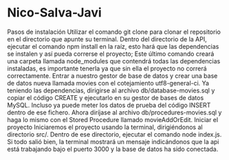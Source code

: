 # Nico-Salva-Javi

Pasos de instalación
Utilizar el comando git clone para clonar el repositorio en el directorio que apunte su terminal.
Dentro del directorio de la API, ejecutar el comando npm install en la raíz, esto hará que las dependencias se instalen y así pueda correrse el proyecto; 
Este último comando creará una carpeta llamada node_modules que contendrá todas las dependencias instaladas, es importante tenerla ya que sin ella el proyecto no correrá correctamente.
Entrar a nuestro gestor de base de datos y crear una base de datos nueva llamada movies con el cotejamiento utf8-general-ci.
Ya teniendo las dependencias, dirigirse al archivo db/database-movies.sql y copiar el código CREATE y ejecutarlo en su gestor de bases de datos MySQL. Incluso ya puede meter los datos de prueba del código INSERT dentro de ese fichero.
Ahora diríjase al archivo db/procedures-movies.sql y haga lo mismo con el Stored Procedure llamado movieAddOrEdit.
Iniciar el proyecto
Iniciaremos el proyecto usando la terminal, dirigiéndonos al directorio src/.
Dentro de ese directorio, ejecutar el comando node index.js.
Si todo salió bien, la terminal mostrará un mensaje indicándonos que la api está trabajando bajo el puerto 3000 y la base de datos ha sido conectada.

